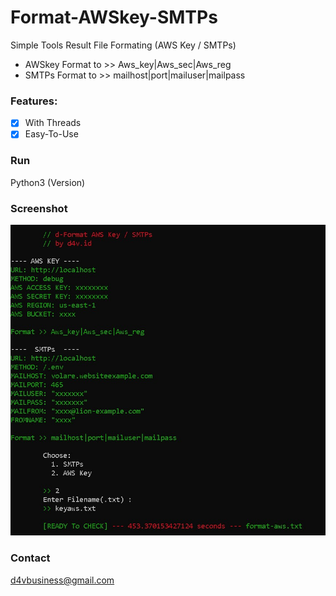 # Format-AWSkey-SMTPs
Simple Tools Result File Formating (AWS Key / SMTPs)
- AWSkey Format to >> Aws_key|Aws_sec|Aws_reg
- SMTPs  Format to >> mailhost|port|mailuser|mailpass

### Features:
- [x] With Threads
- [x] Easy-To-Use

### Run
Python3 (Version)

### Screenshot
<img src="images/ss-formating.jpg">

### Contact
d4vbusiness@gmail.com
